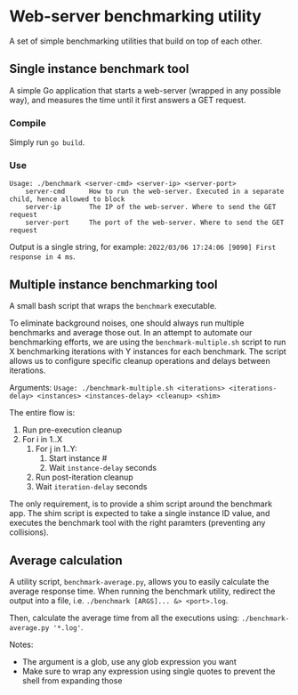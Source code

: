 # Web-server benchmarking utility

A set of simple benchmarking utilities that build on top of each other.

## Single instance benchmark tool

A simple Go application that starts a web-server (wrapped in any possible way),
and measures the time until it first answers a GET request.

### Compile

Simply run `go build`.

### Use

```
Usage: ./benchmark <server-cmd> <server-ip> <server-port>
    server-cmd      How to run the web-server. Executed in a separate child, hence allowed to block
    server-ip       The IP of the web-server. Where to send the GET request
    server-port     The port of the web-server. Where to send the GET request
```

Output is a single string, for example: `2022/03/06 17:24:06 [9090] First response in 4 ms`.

## Multiple instance benchmarking tool

A small bash script that wraps the `benchmark` executable.

To eliminate background noises, one should always run multiple benchmarks and average those out.
In an attempt to automate our benchmarking efforts,
we are using the `benchmark-multiple.sh` script to run X benchmarking iterations with Y instances for each benchmark.
The script allows us to configure specific cleanup operations and delays between iterations.

Arguments:
`Usage: ./benchmark-multiple.sh <iterations> <iterations-delay> <instances> <instances-delay> <cleanup> <shim>`

The entire flow is:
1. Run pre-execution cleanup
1. For i in 1..X
    1. For j in 1..Y:
        1. Start instance #
        1. Wait `instance-delay` seconds
    1. Run post-iteration cleanup
    1. Wait `iteration-delay` seconds

The only requirement, is to provide a shim script around the benchmark app.
The shim script is expected to take a single instance ID value,
and executes the benchmark tool with the right paramters (preventing any collisions).

## Average calculation

A utility script, `benchmark-average.py`, allows you to easily calculate the average response time.
When running the benchmark utility, redirect the output into a file, i.e. `./benchmark [ARGS]... &> <port>.log`.

Then, calculate the average time from all the executions using: `./benchmark-average.py '*.log'`.

Notes:
- The argument is a glob, use any glob expression you want
- Make sure to wrap any expression using single quotes to prevent the shell from expanding those
